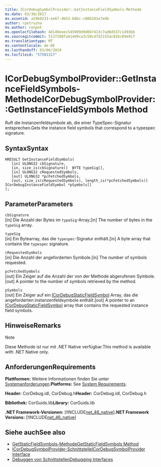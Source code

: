 ```yaml
---
title: ICorDebugSymbolProvider::GetInstanceFieldSymbols-Methode
ms.date: 03/30/2017
ms.assetid: a29b9233-ee67-4b53-b8bc-c00b281e7edb
author: rpetrusha
ms.author: ronpet
ms.openlocfilehash: 4d149eeec545909d9d6b7413c7ad6d537c1493bb
ms.sourcegitcommit: 5137208fa414d9ca3c58cdfd2155ac81bc89e917
ms.translationtype: MT
ms.contentlocale: de-DE
ms.lasthandoff: 03/06/2019
ms.locfileid: "57501317"
---
```

# <a name="icordebugsymbolprovidergetinstancefieldsymbols-method"></a><span data-ttu-id="97b0b-102">ICorDebugSymbolProvider::GetInstanceFieldSymbols-Methode</span><span class="sxs-lookup"><span data-stu-id="97b0b-102">ICorDebugSymbolProvider::GetInstanceFieldSymbols Method</span></span>
<span data-ttu-id="97b0b-103">Ruft die Instanzenfeldsymbole ab, die einer TypeSpec-Signatur entsprechen.</span><span class="sxs-lookup"><span data-stu-id="97b0b-103">Gets the instance field symbols that correspond to a typespec signature.</span></span>  
  
## <a name="syntax"></a><span data-ttu-id="97b0b-104">Syntax</span><span class="sxs-lookup"><span data-stu-id="97b0b-104">Syntax</span></span>  
  
```  
HRESULT GetInstanceFieldSymbols(  
   [in] ULONG32 cbSignature,  
   [in, size_is(cbSignature)]  BYTE typeSig[],  
   [in] ULONG32 cRequestedSymbols,  
   [out] ULONG32 *pcFetchedSymbols,  
   [out, size_is(cRequestedSymbols), length_is(*pcFetchedSymbols)] ICorDebugInstanceFieldSymbol *pSymbols[]  
);  
```  
  
## <a name="parameters"></a><span data-ttu-id="97b0b-105">Parameter</span><span class="sxs-lookup"><span data-stu-id="97b0b-105">Parameters</span></span>  
 `cbSignature`  
 <span data-ttu-id="97b0b-106">[in] Die Anzahl der Bytes im `typeSig`-Array.</span><span class="sxs-lookup"><span data-stu-id="97b0b-106">[in] The number of bytes in the `typeSig` array.</span></span>  
  
 `typeSig`  
 <span data-ttu-id="97b0b-107">[in] Ein Bytearray, das die `typespec`-Signatur enthält.</span><span class="sxs-lookup"><span data-stu-id="97b0b-107">[in] A byte array that contains the `typespec` signature.</span></span>  
  
 `cRequestedSymbols`  
 <span data-ttu-id="97b0b-108">[in] Die Anzahl der angeforderten Symbole.</span><span class="sxs-lookup"><span data-stu-id="97b0b-108">[in] The number of symbols requested.</span></span>  
  
 `pcFetchedSymbols`  
 <span data-ttu-id="97b0b-109">[out] Ein Zeiger auf die Anzahl der von der Methode abgerufenen Symbole.</span><span class="sxs-lookup"><span data-stu-id="97b0b-109">[out] A pointer to the number of symbols retrieved by the method.</span></span>  
  
 `pSymbols`  
 <span data-ttu-id="97b0b-110">[out] Ein Zeiger auf ein [ICorDebugStaticFieldSymbol](../../../../docs/framework/unmanaged-api/debugging/icordebugstaticfieldsymbol-interface.md) Array, das die angeforderten instanzenfeldsymbole enthält.</span><span class="sxs-lookup"><span data-stu-id="97b0b-110">[out] A pointer to an [ICorDebugStaticFieldSymbol](../../../../docs/framework/unmanaged-api/debugging/icordebugstaticfieldsymbol-interface.md) array that contains the requested instance field symbols.</span></span>  
  
## <a name="remarks"></a><span data-ttu-id="97b0b-111">Hinweise</span><span class="sxs-lookup"><span data-stu-id="97b0b-111">Remarks</span></span>  
  
> [!NOTE]
>  <span data-ttu-id="97b0b-112">Diese Methode ist nur mit .NET Native verfügbar.</span><span class="sxs-lookup"><span data-stu-id="97b0b-112">This method is available with .NET Native only.</span></span>  
  
## <a name="requirements"></a><span data-ttu-id="97b0b-113">Anforderungen</span><span class="sxs-lookup"><span data-stu-id="97b0b-113">Requirements</span></span>  
 <span data-ttu-id="97b0b-114">**Plattformen:** Weitere Informationen finden Sie unter [Systemanforderungen](../../../../docs/framework/get-started/system-requirements.md).</span><span class="sxs-lookup"><span data-stu-id="97b0b-114">**Platforms:** See [System Requirements](../../../../docs/framework/get-started/system-requirements.md).</span></span>  
  
 <span data-ttu-id="97b0b-115">**Header:** CorDebug.idl, CorDebug.h</span><span class="sxs-lookup"><span data-stu-id="97b0b-115">**Header:** CorDebug.idl, CorDebug.h</span></span>  
  
 <span data-ttu-id="97b0b-116">**Bibliothek:** CorGuids.lib</span><span class="sxs-lookup"><span data-stu-id="97b0b-116">**Library:** CorGuids.lib</span></span>  
  
 <span data-ttu-id="97b0b-117">**.NET Framework-Versionen:** [!INCLUDE[net_46_native](../../../../includes/net-46-native-md.md)]</span><span class="sxs-lookup"><span data-stu-id="97b0b-117">**.NET Framework Versions:** [!INCLUDE[net_46_native](../../../../includes/net-46-native-md.md)]</span></span>  
  
## <a name="see-also"></a><span data-ttu-id="97b0b-118">Siehe auch</span><span class="sxs-lookup"><span data-stu-id="97b0b-118">See also</span></span>
- [<span data-ttu-id="97b0b-119">GetStaticFieldSymbols-Methode</span><span class="sxs-lookup"><span data-stu-id="97b0b-119">GetStaticFieldSymbols Method</span></span>](../../../../docs/framework/unmanaged-api/debugging/icordebugsymbolprovider-getstaticfieldsymbols-method.md)
- [<span data-ttu-id="97b0b-120">ICorDebugSymbolProvider-Schnittstelle</span><span class="sxs-lookup"><span data-stu-id="97b0b-120">ICorDebugSymbolProvider Interface</span></span>](../../../../docs/framework/unmanaged-api/debugging/icordebugsymbolprovider-interface.md)
- [<span data-ttu-id="97b0b-121">Debuggen von Schnittstellen</span><span class="sxs-lookup"><span data-stu-id="97b0b-121">Debugging Interfaces</span></span>](../../../../docs/framework/unmanaged-api/debugging/debugging-interfaces.md)
